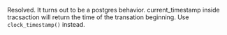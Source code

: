 Resolved. It turns out to be a postgres behavior. current_timestamp inside tracsaction will return the time of the transation beginning. Use `clock_timestamp()` instead.
